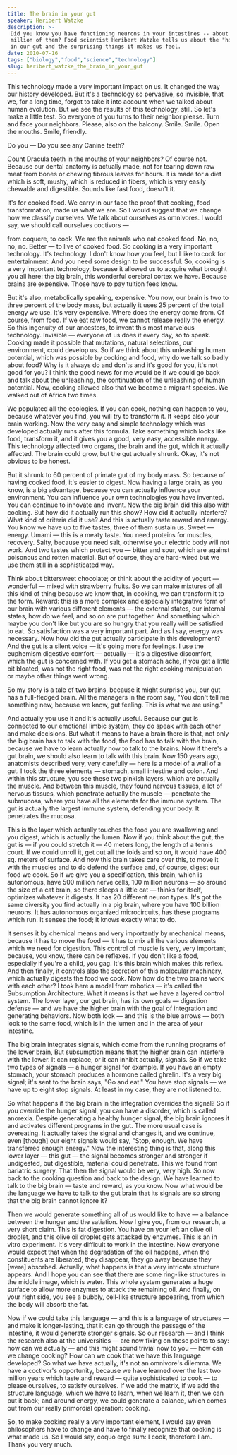```yaml
---
title: The brain in your gut
speaker: Heribert Watzke
description: >-
 Did you know you have functioning neurons in your intestines -- about a hundred
 million of them? Food scientist Heribert Watzke tells us about the "hidden brain"
 in our gut and the surprising things it makes us feel.
date: 2010-07-16
tags: ["biology","food","science","technology"]
slug: heribert_watzke_the_brain_in_your_gut
---
```


This technology made a very important impact on us. It changed the way our history
developed. But it's a technology so pervasive, so invisible, that we, for a long time,
forgot to take it into account when we talked about human evolution. But we see the
results of this technology, still. So let's make a little test. So everyone of you turns
to their neighbor please. Turn and face your neighbors. Please, also on the balcony.
Smile. Smile. Open the mouths. Smile, friendly. 

Do you — Do you see any Canine teeth? 

Count Dracula teeth in the mouths of your neighbors? Of course not. Because our dental
anatomy is actually made, not for tearing down raw meat from bones or chewing fibrous
leaves for hours. It is made for a diet which is soft, mushy, which is reduced in fibers,
which is very easily chewable and digestible. Sounds like fast food, doesn't
it.

It's for cooked food. We carry in our face the proof that cooking, food transformation,
made us what we are. So I would suggest that we change how we classify ourselves. We talk
about ourselves as omnivores. I would say, we should call ourselves coctivors —

from coquere, to cook. We are the animals who eat cooked food. No, no, no, no. Better — to
live of cooked food. So cooking is a very important technology. It's technology. I don't
know how you feel, but I like to cook for entertainment. And you need some design to be
successful. So, cooking is a very important technology, because it allowed us to acquire
what brought you all here: the big brain, this wonderful cerebral cortex we have. Because
brains are expensive. Those have to pay tuition fees know. 

But it's also, metabolically speaking, expensive. You now, our brain is two to three
percent of the body mass, but actually it uses 25 percent of the total energy we use. It's
very expensive. Where does the energy come from. Of course, from food. If we eat raw food,
we cannot release really the energy. So this ingenuity of our ancestors, to invent this
most marvelous technology. Invisible — everyone of us does it every day, so to speak.
Cooking made it possible that mutations, natural selections, our environment, could
develop us. So if we think about this unleashing human potential, which was possible by
cooking and food, why do we talk so badly about food? Why is it always do and don'ts and
it's good for you, it's not good for you? I think the good news for me would be if we
could go back and talk about the unleashing, the continuation of the unleashing of human
potential. Now, cooking allowed also that we became a migrant species. We walked out of
Africa two times.

We populated all the ecologies. If you can cook, nothing can happen to you, because
whatever you find, you will try to transform it. It keeps also your brain working. Now the
very easy and simple technology which was developed actually runs after this formula. Take
something which looks like food, transform it, and it gives you a good, very easy,
accessible energy. This technology affected two organs, the brain and the gut, which it
actually affected. The brain could grow, but the gut actually shrunk. Okay, it's not
obvious to be honest. 

But it shrunk to 60 percent of primate gut of my body mass. So because of having cooked
food, it's easier to digest. Now having a large brain, as you know, is a big advantage,
because you can actually influence your environment. You can influence your own
technologies you have invented. You can continue to innovate and invent. Now the big brain
did this also with cooking. But how did it actually run this show? How did it actually
interfere? What kind of criteria did it use? And this is actually taste reward and energy.
You know we have up to five tastes, three of them sustain us. Sweet — energy. Umami — this
is a meaty taste. You need proteins for muscles, recovery. Salty, because you need salt,
otherwise your electric body will not work. And two tastes which protect you — bitter and
sour, which are against poisonous and rotten material. But of course, they are hard-wired
but we use them still in a sophisticated way.

Think about bittersweet chocolate; or think about the acidity of yogurt — wonderful —
mixed with strawberry fruits. So we can make mixtures of all this kind of thing because we
know that, in cooking, we can transform it to the form. Reward: this is a more complex and
especially integrative form of our brain with various different elements — the external
states, our internal states, how do we feel, and so on are put together. And something
which maybe you don't like but you are so hungry that you really will be satisfied to eat.
So satisfaction was a very important part. And as I say, energy was necessary. Now how did
the gut actually participate in this development? And the gut is a silent voice — it's
going more for feelings. I use the euphemism digestive comfort — actually — it's a
digestive discomfort, which the gut is concerned with. If you get a stomach ache, if you
get a little bit bloated, was not the right food, was not the right cooking manipulation
or maybe other things went wrong.

So my story is a tale of two brains, because it might surprise you, our gut has a
full-fledged brain. All the managers in the room say, "You don't tell me something new,
because we know, gut feeling. This is what we are using." 

And actually you use it and it's actually useful. Because our gut is connected to our
emotional limbic system, they do speak with each other and make decisions. But what it
means to have a brain there is that, not only the big brain has to talk with the food, the
food has to talk with the brain, because we have to learn actually how to talk to the
brains. Now if there's a gut brain, we should also learn to talk with this brain. Now 150
years ago, anatomists described very, very carefully — here is a model of a wall of a gut.
I took the three elements — stomach, small intestine and colon. And within this structure,
you see these two pinkish layers, which are actually the muscle. And between this muscle,
they found nervous tissues, a lot of nervous tissues, which penetrate actually the muscle
— penetrate the submucosa, where you have all the elements for the immune system. The gut
is actually the largest immune system, defending your body. It penetrates the
mucosa.

This is the layer which actually touches the food you are swallowing and you digest, which
is actually the lumen. Now if you think about the gut, the gut is — if you could stretch
it — 40 meters long, the length of a tennis court. If we could unroll it, get out all the
folds and so on, it would have 400 sq. meters of surface. And now this brain takes care
over this, to move it with the muscles and to do defend the surface and, of course, digest
our food we cook. So if we give you a specification, this brain, which is autonomous, have
500 million nerve cells, 100 million neurons — so around the size of a cat brain, so there
sleeps a little cat — thinks for itself, optimizes whatever it digests. It has 20
different neuron types. It's got the same diversity you find actually in a pig brain,
where you have 100 billion neurons. It has autonomous organized microcircuits, has these
programs which run. It senses the food; it knows exactly what to do.

It senses it by chemical means and very importantly by mechanical means, because it has to
move the food — it has to mix all the various elements which we need for digestion. This
control of muscle is very, very important, because, you know, there can be reflexes. If
you don't like a food, especially if you're a child, you gag. It's this brain which makes
this reflex. And then finally, it controls also the secretion of this molecular machinery,
which actually digests the food we cook. Now how do the two brains work with each other? I
took here a model from robotics — it's called the Subsumption Architecture. What it means
is that we have a layered control system. The lower layer, our gut brain, has its own
goals — digestion defense — and we have the higher brain with the goal of integration and
generating behaviors. Now both look — and this is the blue arrows — both look to the same
food, which is in the lumen and in the area of your intestine.

The big brain integrates signals, which come from the running programs of the lower brain,
But subsumption means that the higher brain can interfere with the lower. It can replace,
or it can inhibit actually, signals. So if we take two types of signals — a hunger signal
for example. If you have an empty stomach, your stomach produces a hormone called ghrelin.
It's a very big signal; it's sent to the brain says, "Go and eat." You have stop signals —
we have up to eight stop signals. At least in my case, they are not listened to.

So what happens if the big brain in the integration overrides the signal? So if you
override the hunger signal, you can have a disorder, which is called anorexia. Despite
generating a healthy hunger signal, the big brain ignores it and activates different
programs in the gut. The more usual case is overeating. It actually takes the signal and
changes it, and we continue, even [though] our eight signals would say, "Stop, enough. We
have transferred enough energy." Now the interesting thing is that, along this lower layer
— this gut — the signal becomes stronger and stronger if undigested, but digestible,
material could penetrate. This we found from bariatric surgery. That then the signal would
be very, very high. So now back to the cooking question and back to the design. We have
learned to talk to the big brain — taste and reward, as you know. Now what would be the
language we have to talk to the gut brain that its signals are so strong that the big
brain cannot ignore it?

Then we would generate something all of us would like to have — a balance between the
hunger and the satiation. Now I give you, from our research, a very short claim. This is
fat digestion. You have on your left an olive oil droplet, and this olive oil droplet gets
attacked by enzymes. This is an in vitro experiment. It's very difficult to work in the
intestine. Now everyone would expect that when the degradation of the oil happens, when
the constituents are liberated, they disappear, they go away because they [were] absorbed.
Actually, what happens is that a very intricate structure appears. And I hope you can see
that there are some ring-like structures in the middle image, which is water. This whole
system generates a huge surface to allow more enzymes to attack the remaining oil. And
finally, on your right side, you see a bubbly, cell-like structure appearing, from which
the body will absorb the fat.

Now if we could take this language — and this is a language of structures — and make it
longer-lasting, that it can go through the passage of the intestine, it would generate
stronger signals. So our research — and I think the research also at the universities — are
now fixing on these points to say: how can we actually — and this might sound trivial now
to you — how can we change cooking? How can we cook that we have this language developed?
So what we have actually, it's not an omnivore's dilemma. We have a coctivor's
opportunity, because we have learned over the last two million years which taste and
reward — quite sophisticated to cook — to please ourselves, to satisfy ourselves. If we
add the matrix, if we add the structure language, which we have to learn, when we learn
it, then we can put it back; and around energy, we could generate a balance, which comes
out from our really primordial operation: cooking.

So, to make cooking really a very important element, I would say even philosophers have to
change and have to finally recognize that cooking is what made us. So I would say, coquo
ergo sum: I cook, therefore I am. Thank you very much.

<!--
ad_duration=3.33
event="TEDGlobal 2010"
external_start_time=0
intro_duration=11.82
is_subtitle_required="False"
is_talk_featured="True"
language="en"
language_swap="False"
native_language="en"
number_of_related_talks=6
number_of_speakers=1
number_of_subtitled_videos=29
number_of_tags=4
number_of_talk_download_languages=29
number_of_talk_more_resources=0
number_of_talk_recommendations=0
number_of_talks_take_actions=0
post_ad_duration=0.83
published_timestamp="2010-10-19 08:09:00"
recording_date="2010-07-16"
speaker_description="Food scientist"
speaker_is_published=1
speaker_name="Heribert Watzke"
talk_name="The brain in your gut"
talks_tags=["biology","food","science","technology"]
url_audio="https://download.ted.com/talks/HeribertWatzke_2010G.mp3?apikey=acme-roadrunner"
url_photo_speaker="https://pe.tedcdn.com/images/ted/208190_254x191.jpg"
url_photo_talk="https://pe.tedcdn.com/images/ted/208187_800x600.jpg"
url_webpage="https://www.ted.com/talks/heribert_watzke_the_brain_in_your_gut"
video_type_name="TED Stage Talk"
-->